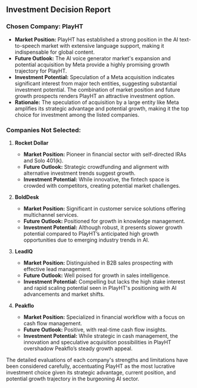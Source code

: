 ## Investment Decision Report

### Chosen Company: PlayHT
- **Market Position:** PlayHT has established a strong position in the AI text-to-speech market with extensive language support, making it indispensable for global content.
- **Future Outlook:** The AI voice generator market's expansion and potential acquisition by Meta provide a highly promising growth trajectory for PlayHT.
- **Investment Potential:** Speculation of a Meta acquisition indicates significant interest from major tech entities, suggesting substantial investment potential. The combination of market position and future growth prospects renders PlayHT an attractive investment option.
- **Rationale:** The speculation of acquisition by a large entity like Meta amplifies its strategic advantage and potential growth, making it the top choice for investment among the listed companies.

### Companies Not Selected:

1. **Rocket Dollar**
   - **Market Position:** Pioneer in financial sector with self-directed IRAs and Solo 401(k).
   - **Future Outlook:** Strategic crowdfunding and alignment with alternative investment trends suggest growth.
   - **Investment Potential:** While innovative, the fintech space is crowded with competitors, creating potential market challenges.

2. **BoldDesk**
   - **Market Position:** Significant in customer service solutions offering multichannel services.
   - **Future Outlook:** Positioned for growth in knowledge management.
   - **Investment Potential:** Although robust, it presents slower growth potential compared to PlayHT’s anticipated high growth opportunities due to emerging industry trends in AI.

3. **LeadIQ**
   - **Market Position:** Distinguished in B2B sales prospecting with effective lead management.
   - **Future Outlook:** Well poised for growth in sales intelligence.
   - **Investment Potential:** Compelling but lacks the high stake interest and rapid scaling potential seen in PlayHT's positioning with AI advancements and market shifts.

4. **Peakflo**
   - **Market Position:** Specialized in financial workflow with a focus on cash flow management.
   - **Future Outlook:** Positive, with real-time cash flow insights.
   - **Investment Potential:** While strategic in cash management, the innovation and speculative acquisition possibilities in PlayHT overshadow Peakflo’s steady growth appeal. 

The detailed evaluations of each company's strengths and limitations have been considered carefully, accentuating PlayHT as the most lucrative investment choice given its strategic advantage, current position, and potential growth trajectory in the burgeoning AI sector.